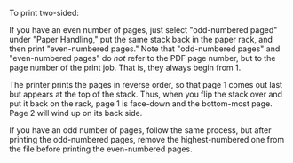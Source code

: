 To print two-sided:

If you have an even number of pages, just select "odd-numbered paged" under "Paper Handling,"
put the same stack back in the paper rack, and then print "even-numbered pages."
Note that "odd-numbered pages" and "even-numbered pages" do *not* refer to the PDF page number,
but to the page number of the print job. That is, they always begin from 1.

The printer prints the pages in reverse order, so that page 1 comes out last but appears at the top of the stack. Thus, when you flip the stack over and put it back on the rack, page 1 is face-down and the bottom-most page. Page 2 will wind up on its back side.

If you have an odd number of pages, follow the same process, but after printing the odd-numbered pages,
remove the highest-numbered one from the file before printing the even-numbered pages.

